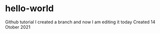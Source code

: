 # hello-world
Github tutorial
I created a branch and now I am editing it today 
Created 14 Otober 2021
